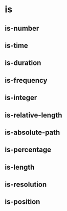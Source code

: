 # is

## is-number

## is-time

## is-duration

## is-frequency

## is-integer

## is-relative-length

## is-absolute-path

## is-percentage

## is-length

## is-resolution

## is-position